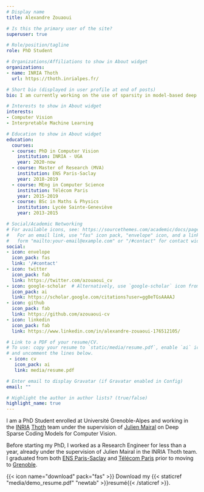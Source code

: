 ```yaml
---
# Display name
title: Alexandre Zouaoui

# Is this the primary user of the site?
superuser: true

# Role/position/tagline
role: PhD Student 

# Organizations/Affiliations to show in About widget
organizations:
- name: INRIA Thoth
  url: https://thoth.inrialpes.fr/

# Short bio (displayed in user profile at end of posts)
bio: I am currently working on the use of sparsity in model-based deep architectures. My research interests focus on Machine Learning at large with emphasis on Computer Vision.

# Interests to show in About widget
interests:
- Computer Vision
- Interpretable Machine Learning

# Education to show in About widget
education:
  courses:
  - course: PhD in Computer Vision
    institution: INRIA - UGA
    year: 2020-now
  - course: Master of Research (MVA)
    institution: ENS Paris-Saclay
    year: 2018-2019
  - course: MEng in Computer Science
    institution: Télécom Paris
    year: 2015-2019
  - course: BSc in Maths & Physics
    institution: Lycée Sainte-Geneviève
    year: 2013-2015

# Social/Academic Networking
# For available icons, see: https://sourcethemes.com/academic/docs/page-builder/#icons
#   For an email link, use "fas" icon pack, "envelope" icon, and a link in the
#   form "mailto:your-email@example.com" or "/#contact" for contact widget.
social:
- icon: envelope
  icon_pack: fas
  link: '/#contact'
- icon: twitter
  icon_pack: fab
  link: https://twitter.com/azouaoui_cv
- icon: google-scholar  # Alternatively, use `google-scholar` icon from `ai` icon pack
  icon_pack: ai
  link: https://scholar.google.com/citations?user=gg0eTGsAAAAJ
- icon: github
  icon_pack: fab
  link: https://github.com/azouaoui-cv
- icon: linkedin
  icon_pack: fab
  link: https://www.linkedin.com/in/alexandre-zouaoui-176512105/

# Link to a PDF of your resume/CV.
# To use: copy your resume to `static/media/resume.pdf`, enable `ai` icons in `params.toml`, 
# and uncomment the lines below.
 - icon: cv
   icon_pack: ai
   link: media/resume.pdf

# Enter email to display Gravatar (if Gravatar enabled in Config)
email: ""

# Highlight the author in author lists? (true/false)
highlight_name: true
---
```


I am a PhD Student enrolled at Université Grenoble-Alpes and working in the [INRIA](https://www.inria.fr/en) [Thoth](https://thoth.inrialpes.fr/) team under the supervision of [Julien Mairal](http://lear.inrialpes.fr/people/mairal/index.html) on Deep Sparse Coding Models for Computer Vision.

Before starting my PhD, I worked as a Research Engineer for less than a year, already under the supervision of Julien Mairal in the INRIA Thoth team.
I graduated from both [ENS Paris-Saclay](https://ens-paris-saclay.fr/en) and [Télécom Paris](https://www.telecom-paris.fr/en/home) prior to moving to [Grenoble](https://www.grenoblealpesmetropole.fr/).

{{< icon name="download" pack="fas" >}} Download my {{< staticref "media/demo_resume.pdf" "newtab" >}}resumé{{< /staticref >}}.
